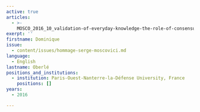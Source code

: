 ```yaml
---
active: true
articles:
  - >-
    MOSCO_2016_10_validation-of-everyday-knowledge-the-role-of-consensus-and-perceived-heterogeneity
exerpt: ''
firstname: Dominique
issue:
  - content/issues/hommage-serge-moscovici.md
language:
  - English
lastname: Oberlé
positions_and_institutions:
  - institution: Paris-Ouest-Nanterre-la-Défense University, France
    positions: []
years:
  - 2016

---
```

